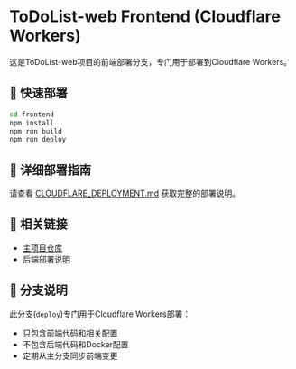 # ToDoList-web Frontend (Cloudflare Workers)

这是ToDoList-web项目的前端部署分支，专门用于部署到Cloudflare Workers。

## 🚀 快速部署

```bash
cd frontend
npm install
npm run build
npm run deploy
```

## 📖 详细部署指南

请查看 [CLOUDFLARE_DEPLOYMENT.md](./CLOUDFLARE_DEPLOYMENT.md) 获取完整的部署说明。

## 🔗 相关链接

- [主项目仓库](https://github.com/zdwtest/ToDoList-web)
- [后端部署说明](https://github.com/zdwtest/ToDoList-web/blob/main/README.md)

## 📝 分支说明

此分支(`deploy`)专门用于Cloudflare Workers部署：
- 只包含前端代码和相关配置
- 不包含后端代码和Docker配置
- 定期从主分支同步前端变更
